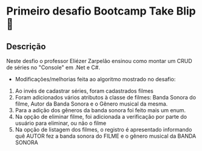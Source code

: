 # Primeiro desafio Bootcamp Take Blip :facepunch:



## Descrição

Neste desfio o professor Eliézer Zarpelão ensinou como montar um CRUD de séries no "Console" em .Net e C#.

- Modificações/melhorias feita ao algoritmo mostrado no desafio:  

1. Ao invés de cadastrar séries, foram cadastrados filmes
2. Foram adicionados vários atributos à classe de filmes: Banda Sonora do filme, Autor da Banda Sonora e o Gênero musical da mesma.
3. Para a adição dos gêneros da banda sonora foi feito mais um enum.
4. Na opção de eliminar filme, foi adicionada a verificação por parte do usuário para eliminar, ou não o filme
5. Na opção de listagem dos filmes, o registro é apresentado informando quê AUTOR fez a banda sonora do FILME e o gênero musical da BANDA SONORA



